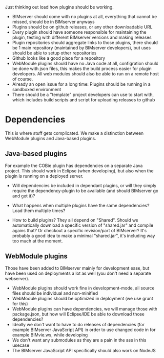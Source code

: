 Just thinking out load how plugins should be working.

- BIMserver should come with no plugins at all, everything that cannot be missed, should be in BIMserver anyways
- Plugins should be on github releases, or any other downloadable URL
- Every plugin should have someone responsible for maintaining the plugin, testing with different BIMserver versions and making releases
- Plugin repositories should aggregate links to those plugins, there should be 1 main repository (maintained by BIMserver developers), but uses should be able to setup other repositories
- Github looks like a good place for a repository
- WebModule plugins should have no Java code at all, configration should be done with json files, this makes the build process easier for plugin developers. All web modules should also be able to run on a remote host of course.
- Already an open issue for a long time: Plugins should be running in a sandboxed environment
- There should be a "template" project developers can use to start with, which includes build scripts and script for uploading releases to github

# Dependencies

This is where stuff gets complicated. We make a distinction between WebModule plugins and Java-based plugins.

## Java-based plugins

For example the COBie plugin has dependencies on a separate Java project. This should work in Eclipse (when developing), but also when the plugin is running on a deployed server.
- Will dependencies be included in dependant plugins, or will they simply require the dependency-plugin to be available (and should BIMserver go and get it)?
- What happens when multiple plugins have the same dependencies? Load them multiple times?

- How to build plugins? They all depend on "Shared". Should we automatically download a specific version of "shared.jar" and compile agains that? Or checkout a specific revision/part of BIMserver? It's probably a good idea to make a minimal "shared.jar", it's including way too much at the moment.

## WebModule plugins

Those have been added to BIMserver mainly for development ease, but have been used on deployments a lot as well (you don't need a separate webserver).

- WebModule plugins should work fine in development-mode, all source files should be individual and non-minified
- WebModule plugins should be optimized in deployment (we use grunt for this)
- WebModule plugins can have dependencies, we will manage those with package.json, but how will Eclipse/IDE be able to download those dependencies?
- Ideally we don't want to have to do releases of dependencies (for example BIMserver JavaScript API) in order to use changed code in for example BIMvie.ws, while developing
- We don't want any submodules as they are a pain in the ass in this usecase
- The BIMserver JavaScript API specifically should also work on NodeJS
